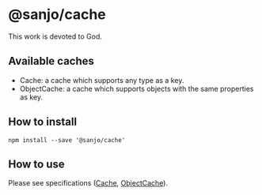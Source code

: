 # @sanjo/cache

This work is devoted to God.

## Available caches

* Cache: a cache which supports any type as a key.
* ObjectCache: a cache which supports objects with the same properties as key.

## How to install

```
npm install --save '@sanjo/cache'
```

## How to use

Please see specifications ([Cache](./src/Cache.spec.ts), [ObjectCache](./src/ObjectCache.spec.ts)).
